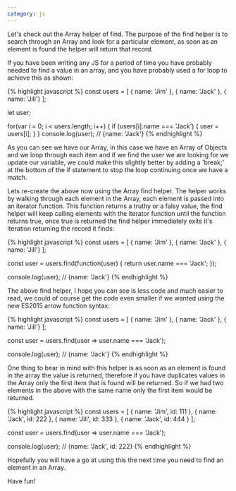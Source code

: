 ```yaml
---
category: js
---
```


Let's check out the Array helper of find. The purpose of the find helper is to search through an Array and look for a particular element, as soon as an element is found the helper will return that record.

If you have been writing any JS for a period of time you have probably needed to find a value in an array, and you have probably used a for loop to achieve this as shown:

{% highlight javascript %}
const users = [
  { name: 'Jim' },
  { name: 'Jack' },
  { name: 'Jill'}
];

let user;

for(var i = 0; i < users.length; i++) {
  if (users[i].name === 'Jack') {
    user = users[i];
  }
}
console.log(user); // {name: 'Jack'}
{% endhighlight %}

As you can see we have our Array, in this case we have an Array of Objects and we loop through each item and if we find the user we are looking for we update our variable, we could make this slightly better by adding a 'break;' at the bottom of the if statement to stop the loop continuing once we have a match.

Lets re-create the above now using the Array find helper. The helper works by walking through each element in the Array, each element is passed into an iterator function. This function returns a truthy or a falsy value, the find helper will keep calling elements with the iterator function until the function returns true, once true is returned the find helper immediately exits it's iteration returning the record it finds:

{% highlight javascript %}
const users = [
  { name: 'Jim' },
  { name: 'Jack' },
  { name: 'Jill'}
];

const user = users.find(function(user) {
  return user.name === 'Jack';
});

console.log(user); // {name: 'Jack'}
{% endhighlight %}

The above find helper, I hope you can see is less code and much easier to read, we could of course get the code even smaller if we wanted using the new ES2015 arrow function syntax:

{% highlight javascript %}
const users = [
  { name: 'Jim' },
  { name: 'Jack' },
  { name: 'Jill'}
];

const user = users.find(user => user.name === 'Jack');

console.log(user); // {name: 'Jack'}
{% endhighlight %}

One thing to bear in mind with this helper is as soon as an element is found in the array the value is returned, therefore if you have duplicates values in the Array only the first item that is found will be returned. So if we had two elements in the above with the same name only the first item would be returned.

{% highlight javascript %}
const users = [
  { name: 'Jim', id: 111 },
  { name: 'Jack', id: 222 },
  { name: 'Jill', id: 333 },
  { name: 'Jack', id: 444 }
];

const user = users.find(user => user.name === 'Jack');

console.log(user); // {name: 'Jack', id: 222}
{% endhighlight %}

Hopefully you will have a go at using this the next time you need to find an element in an Array.

Have fun!
